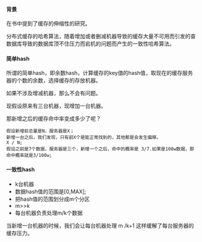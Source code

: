 #### 背景

在书中提到了缓存的伸缩性的研究。

分布式缓存的哈希算法，随着增加或者删减机器导致的缓存大量不可用而引发的查数据库导致的数据库顶不住压力而宕机的问题而产生的一致性哈希算法。



#### 简单hash

所谓的简单hash，即余数hash，计算缓存的key值的hash值，取现在的缓存服务器的个数的余数，选择缓存的存放机器。

如果不涉及增减机器，那么不会有问题。

现假设原来有三台机器，现增加一台机器。

那新增之后的缓存命中率变成多少了呢？

```text
假设新增前总量是N，服务器是X；
新增一台之后，我们发现，只有前X个是能正常找到的，其他都是会发生偏移。
X / N;
假设之前是7个数据，服务器是三个，新增一个之后，命中的概率是 3/7.如果是100w数据，那命中概率就是3/100w;
```



####   一致性hash

- k台机器
- 数据hash值的范围是[0,MAX];
- 把hash值的范围划分成m个分区
- m>>k
- 每台机器负责处理m/k个数据

当新增一台机器的时候，我们会让每台机器处理 m /k+1 这样缓解了每台服务器的缓存压力。

